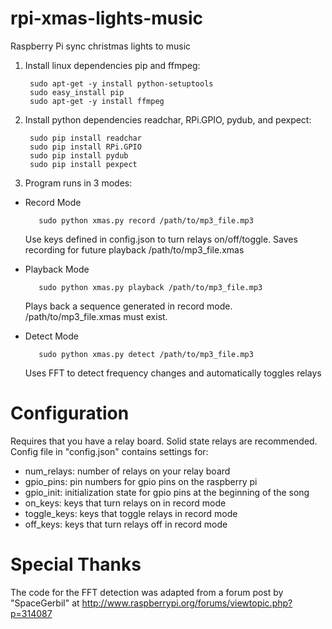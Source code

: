 rpi-xmas-lights-music
=====================

Raspberry Pi sync christmas lights to music

1. Install linux dependencies pip and ffmpeg:
        
        sudo apt-get -y install python-setuptools
        sudo easy_install pip
        sudo apt-get -y install ffmpeg

2. Install python dependencies readchar, RPi.GPIO, pydub, and pexpect:

        sudo pip install readchar
        sudo pip install RPi.GPIO
        sudo pip install pydub
        sudo pip install pexpect
       
3. Program runs in 3 modes:

  - Record Mode

           sudo python xmas.py record /path/to/mp3_file.mp3
      
    Use keys defined in config.json to turn relays on/off/toggle.  Saves recording for future playback /path/to/mp3_file.xmas
    
  - Playback Mode
      
           sudo python xmas.py playback /path/to/mp3_file.mp3

    Plays back a sequence generated in record mode.  /path/to/mp3_file.xmas must exist.

  - Detect Mode

           sudo python xmas.py detect /path/to/mp3_file.mp3
      
    Uses FFT to detect frequency changes and automatically toggles relays
      

Configuration
===

Requires that you have a relay board.  Solid state relays are recommended.  Config file in "config.json" contains settings for:

  - num_relays: number of relays on your relay board
  - gpio_pins: pin numbers for gpio pins on the raspberry pi
  - gpio_init: initialization state for gpio pins at the beginning of the song
  - on_keys: keys that turn relays on in record mode
  - toggle_keys: keys that toggle relays in record mode
  - off_keys: keys that turn relays off in record mode


Special Thanks
===

The code for the FFT detection was adapted from a forum post by "SpaceGerbil" at http://www.raspberrypi.org/forums/viewtopic.php?p=314087
